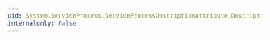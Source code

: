 ```yaml
---
uid: System.ServiceProcess.ServiceProcessDescriptionAttribute.Description
internalonly: False
---
```

